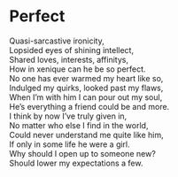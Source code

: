 # Perfect

Quasi-sarcastive ironicity,  
Lopsided eyes of shining intellect,  
Shared loves, interests, affinitys,  
How in xenique can he be so perfect.  
No one has ever warmed my heart like so,  
Indulged my quirks, looked past my flaws,  
When I’m with him I can pour out my soul,  
He’s everything a friend could be and more.  
I think by now I’ve truly given in,  
No matter who else I find in the world,  
Could never understand me quite like him,  
If only in some life he were a girl.  
Why should I open up to someone new?  
Should lower my expectations a few.  


<!-- #QUARK
EXPORT: poetry/perfect
STYLE: perfect
-->

